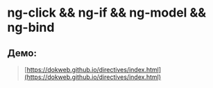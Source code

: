 # ng-click && ng-if && ng-model && ng-bind

## Демо:
> [https://dokweb.github.io/directives/index.html](https://dokweb.github.io/directives/index.html)